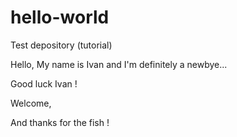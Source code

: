 # hello-world
Test depository (tutorial)

Hello,
My name is Ivan and I'm definitely a newbye...

Good luck Ivan !

Welcome,

And thanks for the fish !
